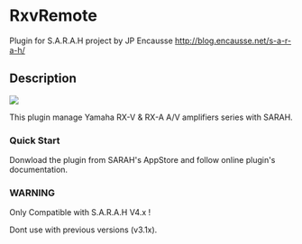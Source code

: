 # RxvRemote

Plugin for S.A.R.A.H project by JP Encausse http://blog.encausse.net/s-a-r-a-h/



## Description

![](../master/www/images/portlet.png)

This plugin manage Yamaha RX-V & RX-A A/V amplifiers series with SARAH.

### Quick Start

Donwload the plugin from SARAH's AppStore and follow online plugin's documentation.

### WARNING

Only Compatible with S.A.R.A.H V4.x !

Dont use with previous versions (v3.1x).
   
